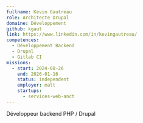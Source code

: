 ```yaml
---
fullname: Kevin Gautreau
role: Architecte Drupal
domaine: Développement
github: kgaut
link: https://www.linkedin.com/in/kevingautreau/
competences:
  - Développement Backend
  - Drupal
  - Gitlab CI
missions:
  - start: 2024-08-26
    end: 2026-01-16
    status: independent
    employer: malt
    startups:
      - services-web-anct
---
```

Développeur backend PHP / Drupal